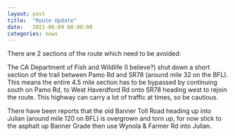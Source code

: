 ```yaml
---
layout: post
title:  "Route Update"
date:   2021-06-09 08:00:00
categories: news
---
```


There are 2 sections of the route which need to be avoided:

The CA Department of Fish and Wildlife (I believe?) shut down a short section of the trail between Pamo Rd and SR78 (around mile 32 on the BFL). This means the entire 4.5 mile section has to be bypassed by continuing south on Pamo Rd, to West Haverdford Rd onto SR78 heading west to rejoin the route. This highway can carry a lot of traffic at times, so be cautious.

There have been reports that the old Banner Toll Road heading up into Julian (around mile 120 on BFL) is overgrown and torn up, for now stick to the asphalt up Banner Grade then use Wynola & Farmer Rd into Julian.
